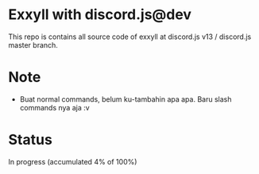 # Exxyll with discord.js@dev
This repo is contains all source code of exxyll at discord.js v13 / discord.js master branch.

# Note
- Buat normal commands, belum ku-tambahin apa apa. Baru slash commands nya aja :v

# Status
In progress (accumulated 4% of 100%)